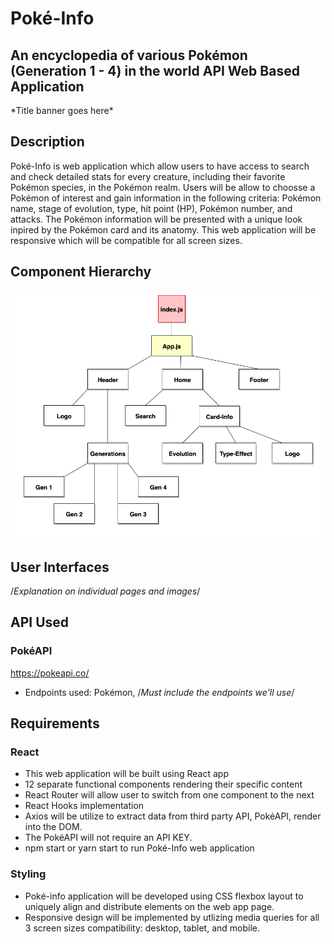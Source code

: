 # Poké-Info

## An encyclopedia of various Pokémon (Generation 1 - 4) in the world API Web Based Application

\*Title banner goes here\*

## Description

Poké-Info is web application which allow users to have access to search and check detailed stats for every creature, including their favorite Pokémon species, in the Pokémon realm. Users will be allow to choosse a Pokémon of interest and gain information in the following criteria: Pokémon name, stage of evolution, type, hit point (HP), Pokémon number, and attacks. The Pokémon information will be presented with a unique look inpired by the Pokémon card and its anatomy. This web application will be responsive which will be compatible for all screen sizes. 

## Component Hierarchy
<img src=Component_Hierarchy.png/>

## User Interfaces

/*Explanation on individual pages and images*/

## API Used

### PokéAPI 

https://pokeapi.co/

- Endpoints used: Pokémon, /*Must include the endpoints we'll use*/

## Requirements

### React
- This web application will be built using React app
- 12 separate functional components rendering their specific content
- React Router will allow user to switch from one component to the next
- React Hooks implementation
- Axios will be utilize to extract data from third party API, PokéAPI, render into the DOM.
- The PokéAPI will not require an API KEY.
- npm start or yarn start to run Poké-Info web application


### Styling
- Poké-info application will be developed using CSS flexbox layout to uniquely align and distribute elements on the web app page. 
- Responsive design will be implemented by utlizing media queries for all 3 screen sizes compatibility: desktop, tablet, and mobile. 
